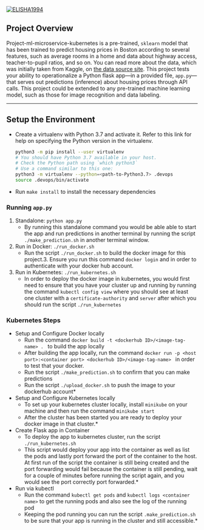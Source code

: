 [![ELISHA1994](https://circleci.com/gh/ELISHA1994/project-ml-microservice-kubernetes.svg?style=svg)](https://github.com/ELISHA1994/project-ml-microservice-kubernetes)
## Project Overview

Project-ml-microservice-kubernetes is a pre-trained, `sklearn` model that has been trained to predict housing prices in Boston according to several features, 
such as average rooms in a home and data about highway access, teacher-to-pupil ratios, and so on. 
You can read more about the data, which was initially taken from Kaggle, on [the data source site](https://www.kaggle.com/c/boston-housing). 
This project tests your ability to operationalize a Python flask app—in a provided file, `app.py`—that serves out predictions (inference) about housing prices through API calls. 
This project could be extended to any pre-trained machine learning model, such as those for image recognition and data labeling.

---

## Setup the Environment

* Create a virtualenv with Python 3.7 and activate it. Refer to this link for help on specifying the Python version in the virtualenv. 
    ```bash
    python3 -m pip install --user virtualenv
    # You should have Python 3.7 available in your host. 
    # Check the Python path using `which python3`
    # Use a command similar to this one:
    python3 -m virtualenv --python=<path-to-Python3.7> .devops
    source .devops/bin/activate
    ```
* Run `make install` to install the necessary dependencies

### Running `app.py`

1. Standalone:  `python app.py` 
   - By running this standalone command you would be able able to start the app and run predictions in another terminal by running the script `./make_prediction.sh` in another terminal window.
2. Run in Docker:  `./run_docker.sh`  
   - Run the script  `./run_docker.sh` to build the docker image for this project.3. Ensure you run this command `docker login` and in order to authenticate with your docker hub account.
3. Run in Kubernetes:  `./run_kubernetes.sh` 
   - In order to deploy the docker image in kubernetes, you would first need to ensure that you have your cluster up and running by running the command `kubectl config view` where you should see at least one cluster with a `certificate-authority` and `server` after which you should run the script `./run_kubernetes`

### Kubernetes Steps

* Setup and Configure Docker locally
    - Run the command `docker build -t <dockerhub ID>/<image-tag-name> . ` to build the app locally
    - After building the  app locally, run the command `docker run -p <host port>:<container port> <dockerhub ID>/<image-tag-name> ` in order to test that your docker.
    - Run the script `./make_prediction.sh` to confirm that you can make predictions
    - Run the script `./upload_docker.sh` to push the image to your dockerhub account* 
* Setup and Configure Kubernetes locally
    - To set up your kubernetes cluster locally, install `minikube` on your machine and then run the command `minikube start`
    - After the cluster has been started you are ready to deploy your docker image in that cluster.* 
* Create Flask app in Container
    - To deploy the app to kubernetes cluster, run the script `./run_kubernetes.sh`
    - This script would deploy your app into the container as well as list the pods and lastly port forward the port of the container to the host.
      At first run of the script the container is still being created and the port forwarding would fail because the container is still pending, wait for a couple of minutes before running the script again, and you would see the port correctly port forwarded.* 
* Run via kubectl
    - Run the command `kubectl get pods` and `kubectl logs <container name>` to get the running pods and also see the log of the running pod
    - Keeping the pod running you can run the script `.make_prediction.sh` to be sure that your app is running in the cluster and still accessible.* 
